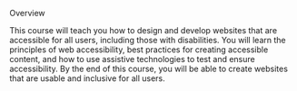 Overview

This course will teach you how to design and develop websites that are accessible for all users, including those with disabilities. 
You will learn the principles of web accessibility, best practices for creating accessible content, and how to use assistive technologies to test and ensure accessibility. 
By the end of this course, you will be able to create websites that are usable and inclusive for all users.
